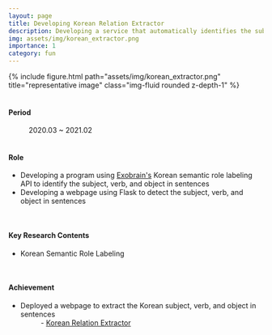 ```yaml
---
layout: page
title: Developing Korean Relation Extractor
description: Developing a service that automatically identifies the subject, verb, and object in Korean sentences
img: assets/img/korean_extractor.png
importance: 1
category: fun
---
```


<div class="row">
    <div class="col-sm mt-3 mt-md-0">
        {% include figure.html path="assets/img/korean_extractor.png" title="representative image" class="img-fluid rounded z-depth-1" %}
    </div>
</div>
<br>

<h4>Period</h4>
<dd>2020.03 ~ 2021.02</dd>
<br>

<h4>Role</h4>
<ul>
    <li>Developing a program using <a href="http://exobrain.kr/">Exobrain's</a> Korean semantic role labeling API to identify the subject, verb, and object in sentences</li>
    <li>Developing a webpage using Flask to detect the subject, verb, and object in sentences</li>
</ul>
<br>

<h4>Key Research Contents</h4>
<ul>
    <li>Korean Semantic Role Labeling</li>
</ul>
<br>

<h4>Achievement</h4>
<ul>
    <li>Deployed a webpage to extract the Korean subject, verb, and object in sentences</li>
    <dd>- <a href="http://ai.hanyang.ac.kr/post">Korean Relation Extractor</a></dd>
</ul>
